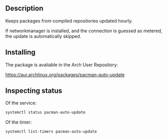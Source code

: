 ## Description

Keeps packages from compiled repositories updated hourly.

If networkmanager is installed, and the connection is guessed as metered, the update is automatically skipped.

## Installing

The package is avaliable in the Arch User Repository:

https://aur.archlinux.org/packages/pacman-auto-update

## Inspecting status

Of the service:
```sh
systemctl status pacman-auto-update
```

Of the timer:
```sh
systemctl list-timers pacman-auto-update
```
